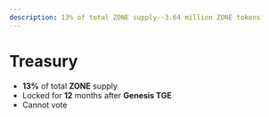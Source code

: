 ```yaml
---
description: 13% of total ZONE supply--3.64 million ZONE tokens
---
```


# Treasury

* **13%** of total **ZONE** supply
* Locked for **12** months after **Genesis TGE**
* Cannot vote



